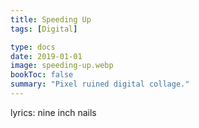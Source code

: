 ```yaml
---
title: Speeding Up
tags: [Digital]

type: docs
date: 2019-01-01
image: speeding-up.webp
bookToc: false
summary: "Pixel ruined digital collage."
---
```



lyrics: nine inch nails